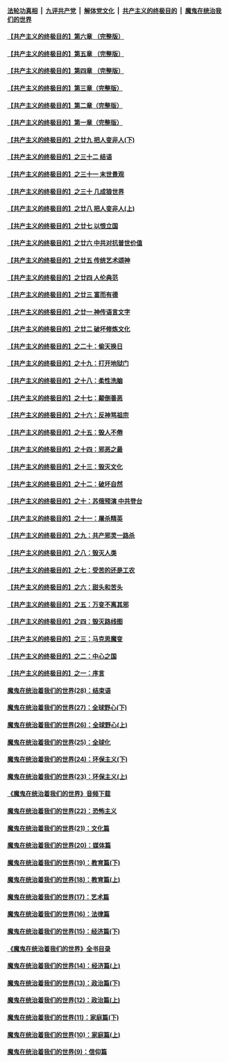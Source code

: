 ####  [法轮功真相](../../../../basic/blob/master/README.md?t=04052201) &nbsp;|&nbsp; [九评共产党](../../../../9ping.md/blob/master/README.md?t=04052201) &nbsp;|&nbsp; [解体党文化](../../../../jtdwh.md/blob/master/README.md?t=04052201)  &nbsp;|&nbsp; [共产主义的终极目的](../../../../gczydzjmd.md/blob/master/README.md?t=04052201) &nbsp;|&nbsp; [魔鬼在统治我们的世界](../../../../mgztzwmdsj.md/blob/master/README.md?t=04052201) 

#### [【共产主义的终极目的】第六章 （完整版）](../pages/nsc422/n11428913.md?t=04052201) 

#### [【共产主义的终极目的】第五章 （完整版）](../pages/nsc422/n11428912.md?t=04052201) 

#### [【共产主义的终极目的】第四章 （完整版）](../pages/nsc422/n11428907.md?t=04052201) 

#### [【共产主义的终极目的】第三章（完整版）](../pages/nsc422/n11428848.md?t=04052201) 

#### [【共产主义的终极目的】第二章（完整版）](../pages/nsc422/n11428831.md?t=04052201) 

#### [【共产主义的终极目的】第一章（完整版）](../pages/nsc422/n11417651.md?t=04052201) 

#### [【共产主义的终极目的】之廿九 把人变非人(下)](../pages/nsc422/n11344140.md?t=04052201) 

#### [【共产主义的终极目的】之三十二 结语](../pages/nsc422/n11360535.md?t=04052201) 

#### [【共产主义的终极目的】之三十一 末世景观](../pages/nsc422/n11351129.md?t=04052201) 

#### [【共产主义的终极目的】之三十 几成狼世界](../pages/nsc422/n11348280.md?t=04052201) 

#### [【共产主义的终极目的】之廿八 把人变非人(上)](../pages/nsc422/n11340492.md?t=04052201) 

#### [【共产主义的终极目的】之廿七 以恨立国](../pages/nsc422/n11336944.md?t=04052201) 

#### [【共产主义的终极目的】之廿六 中共对抗普世价值](../pages/nsc422/n11324785.md?t=04052201) 

#### [【共产主义的终极目的】之廿五 传统艺术颂神](../pages/nsc422/n11296396.md?t=04052201) 

#### [【共产主义的终极目的】之廿四 人伦典范](../pages/nsc422/n11296397.md?t=04052201) 

#### [【共产主义的终极目的】之廿三 富而有德](../pages/nsc422/n11283598.md?t=04052201) 

#### [【共产主义的终极目的】之廿一 神传语言文字](../pages/nsc422/n11263265.md?t=04052201) 

#### [【共产主义的终极目的】之廿二 破坏修炼文化](../pages/nsc422/n11245728.md?t=04052201) 

#### [【共产主义的终极目的】之二十：偷天换日](../pages/nsc422/n11238846.md?t=04052201) 

#### [【共产主义的终极目的】之十九：打开地狱门](../pages/nsc422/n11206376.md?t=04052201) 

#### [【共产主义的终极目的】之十八：柔性洗脑](../pages/nsc422/n11199994.md?t=04052201) 

#### [【共产主义的终极目的】之十七：颠倒善恶](../pages/nsc422/n11179782.md?t=04052201) 

#### [【共产主义的终极目的】之十六：反神骂祖宗](../pages/nsc422/n11166798.md?t=04052201) 

#### [【共产主义的终极目的】之十五：毁人不倦](../pages/nsc422/n11166792.md?t=04052201) 

#### [【共产主义的终极目的】之十四：邪恶之最](../pages/nsc422/n11150249.md?t=04052201) 

#### [【共产主义的终极目的】之十三：毁灭文化](../pages/nsc422/n11135227.md?t=04052201) 

#### [【共产主义的终极目的】之十二：破坏自然](../pages/nsc422/n11135214.md?t=04052201) 

#### [【共产主义的终极目的】之十：苏俄预演 中共登台](../pages/nsc422/n11118424.md?t=04052201) 

#### [【共产主义的终极目的】之十一：屠杀精英](../pages/nsc422/n11118442.md?t=04052201) 

#### [【共产主义的终极目的】之九：共产邪灵一路杀](../pages/nsc422/n11114139.md?t=04052201) 

#### [【共产主义的终极目的】之八：毁灭人类](../pages/nsc422/n11108503.md?t=04052201) 

#### [【共产主义的终极目的】之七：受苦的还是工农](../pages/nsc422/n11101809.md?t=04052201) 

#### [【共产主义的终极目的】之六：甜头和苦头](../pages/nsc422/n11096971.md?t=04052201) 

#### [【共产主义的终极目的】之五：万变不离其邪](../pages/nsc422/n11091285.md?t=04052201) 

#### [【共产主义的终极目的】之四：毁灭路线图](../pages/nsc422/n11086284.md?t=04052201) 

#### [【共产主义的终极目的】之三：马克思魔变](../pages/nsc422/n11061941.md?t=04052201) 

#### [【共产主义的终极目的】之二：中心之国](../pages/nsc422/n11047728.md?t=04052201) 

#### [【共产主义的终极目的】之一：序言](../pages/nsc422/n11086077.md?t=04052201) 

#### [魔鬼在统治着我们的世界(28)：结束语](../pages/nsc422/n10936246.md?t=04052201) 

#### [魔鬼在统治着我们的世界(27)：全球野心(下)](../pages/nsc422/n10928319.md?t=04052201) 

#### [魔鬼在统治着我们的世界(26)：全球野心(上)](../pages/nsc422/n10900318.md?t=04052201) 

#### [魔鬼在统治着我们的世界(25)：全球化](../pages/nsc422/n10788205.md?t=04052201) 

#### [魔鬼在统治着我们的世界(24)：环保主义(下)](../pages/nsc422/n10695307.md?t=04052201) 

#### [魔鬼在统治着我们的世界(23)：环保主义(上)](../pages/nsc422/n10688613.md?t=04052201) 

#### [《魔鬼在统治着我们的世界》音频下载](../pages/nsc422/n10635553.md?t=04052201) 

#### [魔鬼在统治着我们的世界(22)：恐怖主义](../pages/nsc422/n10614727.md?t=04052201) 

#### [魔鬼在统治着我们的世界(21)：文化篇](../pages/nsc422/n10597706.md?t=04052201) 

#### [魔鬼在统治着我们的世界(20)：媒体篇](../pages/nsc422/n10586579.md?t=04052201) 

#### [魔鬼在统治着我们的世界(19)：教育篇(下)](../pages/nsc422/n10564808.md?t=04052201) 

#### [魔鬼在统治着我们的世界(18)：教育篇(上)](../pages/nsc422/n10526970.md?t=04052201) 

#### [魔鬼在统治着我们的世界(17)：艺术篇](../pages/nsc422/n10499093.md?t=04052201) 

#### [魔鬼在统治着我们的世界(16)：法律篇](../pages/nsc422/n10485969.md?t=04052201) 

#### [魔鬼在统治着我们的世界(15)：经济篇(下)](../pages/nsc422/n10469975.md?t=04052201) 

#### [《魔鬼在统治着我们的世界》全书目录](../pages/nsc422/n10464261.md?t=04052201) 

#### [魔鬼在统治着我们的世界(14)：经济篇(上)](../pages/nsc422/n10457370.md?t=04052201) 

#### [魔鬼在统治着我们的世界(13)：政治篇(下)](../pages/nsc422/n10448270.md?t=04052201) 

#### [魔鬼在统治着我们的世界(12)：政治篇(上)](../pages/nsc422/n10444576.md?t=04052201) 

#### [魔鬼在统治着我们的世界(11)：家庭篇(下)](../pages/nsc422/n10440961.md?t=04052201) 

#### [魔鬼在统治着我们的世界(10)：家庭篇(上)](../pages/nsc422/n10435448.md?t=04052201) 

#### [魔鬼在统治着我们的世界(9)：信仰篇](../pages/nsc422/n10432159.md?t=04052201) 

